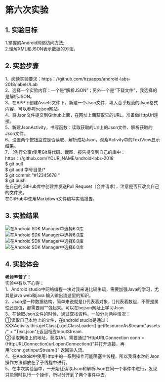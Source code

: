 ﻿# 第六次实验 

## 1. 实验目标    
1.掌握的Android网络访问方法;  
2.理解XML和JSON表示数据的方法。  
 
## 2. 实验步骤  
1、阅读实验要求：https：//github.com/hzuapps/android-labs-2018/labels/Lab  
2、选择一个实验内容：一个是“解析JSON”；另外一个是“下载文件”，我选择的是解析JSON。      
3、在APP下创建Assets文件下，新建一个Json文件，填入合乎规范的Json格式内容，可以参考bejson网站。               
4、将Json文件提交到Github上面，在网址上面获取它的URL，准备做HttpUrl连接。      
5、新建JsonActivity，书写函数：读取获取的Url上的Json文件、解析获取的Json文件。  
6、设置两个按钮监控是否读取、解析成功Json，观察Activity中的TextView显示结果。                 
7、（例行公事)使用Git将代码、截图、报告提交到自己的库中：https：//github.com/YOUR_NAME/android-labs-2018    
$ git pull  
$ git add 学号目录/*  
$ git commit "#12345678 "  
$ git push  
在自己的GitHub库中创建并发送Pull Requset（合并请求），注意是否只改变自己的文件夹。    
在GitHub中使用Markdown文件编写实验报告。


## 3. 实验结果  

![在Android SDK Manager中选择6.0库](https://raw.githubusercontent.com/DcXuhm/android-labs-2018/master/soft1614080902337/实验6截图/实验六1.png "配置教育网下载代理")      
![在Android SDK Manager中选择6.0库](https://raw.githubusercontent.com/DcXuhm/android-labs-2018/master/soft1614080902337/实验6截图/实验六2.png "配置教育网下载代理")  
![在Android SDK Manager中选择6.0库](https://raw.githubusercontent.com/DcXuhm/android-labs-2018/master/soft1614080902337/实验6截图/实验六3.png "配置教育网下载代理")  
![在Android SDK Manager中选择6.0库](https://raw.githubusercontent.com/DcXuhm/android-labs-2018/master/soft1614080902337/实验6截图/实验六4.png "配置教育网下载代理")    

  
 

## 4. 实验体会  

**老师辛苦了！**    
实验中有以下心得：      
1、Android studio中网络编程一块对我来说比较生疏，需要加强Java的学习，尤其是java web和java 输入输出流这里的知识。        
2、Json是一种数据结构，简单来说就是{}代表着对象，[]代表着数组，不管是属性还是值，都需要用""包起来。可以在bejson网址上学习Json   
3、在读取Json文件的时候，通过查找资料，一般分为两种情况：  
①读取自己本地上的文件，在android studio是通过：XXXActivity.this.getClass().getClassLoader().getResourceAsStream("assets/" + "Text.json");返回相应InputStream.  
②读取网络上的地址，获取Url。需要通过“HttpURLConnection conn = (HttpURLConnection)url.openConnection()”并打开连接，再用“conn.getInputStream()” 返回输入流。  
4、在Android中使用Http中的一系列操作可能阻塞主线程，所以我将本次的Json操作方法都放在了子线程中进行。  
5、在本次实验当中，一开始让读取Json和解析Json在同一个事件中进行，发现只能同时执行一个操作，所以分开到了两个事件中去。